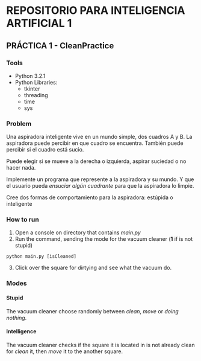# REPOSITORIO PARA INTELIGENCIA ARTIFICIAL 1
## PRÁCTICA 1 - CleanPractice
### Tools
* Python 3.2.1
* Python Libraries: 
	- tkinter
	- threading
	- time
	- sys

### Problem
Una aspiradora inteligente vive en un mundo simple, dos cuadros A y B. La aspiradora puede percibir en que cuadro se encuentra. También puede percibir si el cuadro está sucio.

Puede elegir si se mueve a la derecha o izquierda, aspirar suciedad o no hacer nada.

Implemente un programa que represente a la aspiradora y su mundo. Y que el usuario pueda *ensuciar algún cuadrante* para que la aspiradora lo limpie.

Cree dos formas de comportamiento para la aspiradora: estúpida o inteligente

### How to run
1. Open a console on directory that contains *main.py*
2. Run the command, sending the mode for the vacuum cleaner (**1** if is not stupid)

```
python main.py [isCleaned]
```

3. Click over the square for dirtying and see what the vacuum do.

### Modes

#### Stupid
The vacuum cleaner choose randomly between *clean*, *move* or *doing nothing*.

#### Intelligence
The vacuum cleaner checks if the square it is located in is not already clean for *clean* it, then *move* it to the another square.